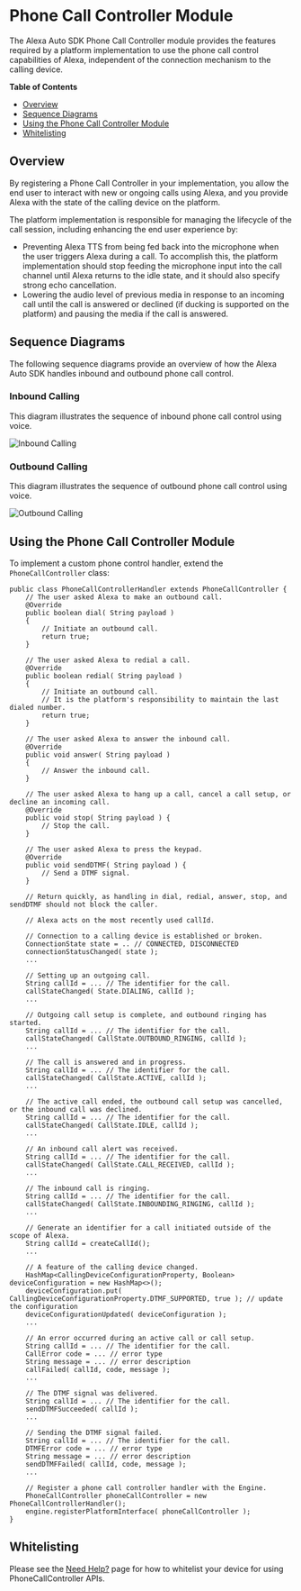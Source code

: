 # Phone Call Controller Module

The Alexa Auto SDK Phone Call Controller module provides the features required by a platform implementation to use the phone call control capabilities of Alexa, independent of the connection mechanism to the calling device.

**Table of Contents**

* [Overview](#overview)
* [Sequence Diagrams](#sequence-diagrams)
* [Using the Phone Call Controller Module](#using-the-pcc-module)
* [Whitelisting](#whitelisting)

## Overview<a id="overview"></a>

By registering a Phone Call Controller in your implementation, you allow the end user to interact with new or ongoing calls using Alexa, and you provide Alexa with the state of the calling device on the platform.

The platform implementation is responsible for managing the lifecycle of the call session, including  enhancing the end user experience by:

* Preventing Alexa TTS from being fed back into the microphone when the user triggers Alexa during a call. To accomplish this, the platform implementation should stop feeding the microphone input into the call channel until Alexa returns to the idle state, and it should also specify strong echo cancellation.
* Lowering the audio level of previous media in response to an incoming call until the call is answered or declined (if ducking is supported on the platform) and pausing the media if the call is answered.

## Sequence Diagrams<a id="sequence-diagrams"></a>

The following sequence diagrams provide an overview of how the Alexa Auto SDK handles inbound and outbound phone call control.

### Inbound Calling

This diagram illustrates the sequence of inbound phone call control using voice.

![Inbound Calling](../../../../modules/phone-control/assets/aac-pcc-inbound-call.png)

### Outbound Calling

This diagram illustrates the sequence of outbound phone call control using voice.

![Outbound Calling](../../../../modules/phone-control/assets/aac-pcc-outbound-call.png)

## Using the Phone Call Controller Module <a id = "using-the-pcc-module"></a>

To implement a custom phone control handler, extend the `PhoneCallController` class:

```
public class PhoneCallControllerHandler extends PhoneCallController {
    // The user asked Alexa to make an outbound call.
    @Override
    public boolean dial( String payload )
    {
    	// Initiate an outbound call.
    	return true;
    }
    
    // The user asked Alexa to redial a call.
    @Override
    public boolean redial( String payload )
    {
    	// Initiate an outbound call.
    	// It is the platform's responsibility to maintain the last dialed number.
    	return true;
    }
    
    // The user asked Alexa to answer the inbound call.
    @Override
    public void answer( String payload )
    {
    	// Answer the inbound call.
    }
    
    // The user asked Alexa to hang up a call, cancel a call setup, or decline an incoming call.
    @Override
    public void stop( String payload ) {
    	// Stop the call.
    }
    
    // The user asked Alexa to press the keypad.
    @Override
    public void sendDTMF( String payload ) {
    	// Send a DTMF signal.
    }
    
    // Return quickly, as handling in dial, redial, answer, stop, and sendDTMF should not block the caller.
    
    // Alexa acts on the most recently used callId.
    
    // Connection to a calling device is established or broken.
    ConnectionState state = .. // CONNECTED, DISCONNECTED
    connectionStatusChanged( state );
    ...
    
    // Setting up an outgoing call.
    String callId = ... // The identifier for the call.
    callStateChanged( State.DIALING, callId );
    ...
    
    // Outgoing call setup is complete, and outbound ringing has started.
    String callId = ... // The identifier for the call.
    callStateChanged( CallState.OUTBOUND_RINGING, callId );
    ...
    
    // The call is answered and in progress.
    String callId = ... // The identifier for the call.
    callStateChanged( CallState.ACTIVE, callId );
    ...
    
    // The active call ended, the outbound call setup was cancelled, or the inbound call was declined.
    String callId = ... // The identifier for the call.
    callStateChanged( CallState.IDLE, callId );
    ...
    
    // An inbound call alert was received.
    String callId = ... // The identifier for the call.
    callStateChanged( CallState.CALL_RECEIVED, callId );
    ...
    
    // The inbound call is ringing.
    String callId = ... // The identifier for the call.
    callStateChanged( CallState.INBOUNDING_RINGING, callId );
    ...
    
    // Generate an identifier for a call initiated outside of the scope of Alexa.
    String callId = createCallId();
    ...
    
    // A feature of the calling device changed.
    HashMap<CallingDeviceConfigurationProperty, Boolean> deviceConfiguration = new HashMap<>();
    deviceConfiguration.put( CallingDeviceConfigurationProperty.DTMF_SUPPORTED, true ); // update the configuration
    deviceConfigurationUpdated( deviceConfiguration );
    ...
    
    // An error occurred during an active call or call setup.
    String callId = ... // The identifier for the call.
    CallError code = ... // error type
    String message = ... // error description
    callFailed( callId, code, message );
    ...
    
    // The DTMF signal was delivered.
    String callId = ... // The identifier for the call.
    sendDTMFSucceeded( callId );
    ...
    
    // Sending the DTMF signal failed.
    String callId = ... // The identifier for the call.
    DTMFError code = ... // error type
    String message = ... // error description
    sendDTMFFailed( callId, code, message );
    ...
    
    // Register a phone call controller handler with the Engine.
    PhoneCallController phoneCallController = new PhoneCallControllerHandler();
    engine.registerPlatformInterface( phoneCallController );
}

```

## Whitelisting<a id="whitelisting"></a>

Please see the [Need Help?](../../../../NEED_HELP.md) page for how to whitelist your device for using PhoneCallController APIs.
